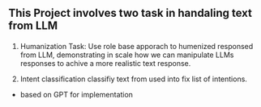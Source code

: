 ## This Project involves two task in handaling text from LLM

####
1. Humanization Task:
    Use role base apporach to humenized responsed from LLM, demonstrating in scale how we can manipulate LLMs responses to achive a more realistic text response.

2. Intent classification
  classifiy text from used into fix list of intentions.
   
- based on GPT for implementation
